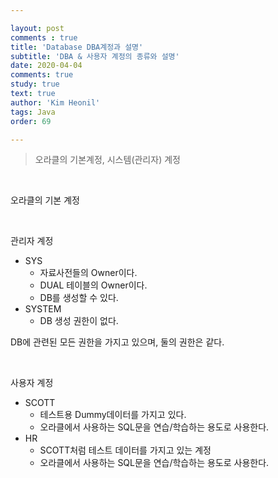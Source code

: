 ```yaml
---

layout: post
comments : true
title: 'Database DBA계정과 설명'
subtitle: 'DBA & 사용자 계정의 종류와 설명'
date: 2020-04-04
comments: true
study: true
text: true
author: 'Kim Heonil'
tags: Java
order: 69

---
```


> 오라클의 기본계정, 시스템(관리자) 계정

<br>

오라클의 기본 계정

<br>

관리자 계정

- SYS
  - 자료사전들의 Owner이다.
  - DUAL 테이블의 Owner이다.
  - DB를 생성할 수 있다.
- SYSTEM
  - DB 생성 권한이 없다.

DB에 관련된 모든 권한을 가지고 있으며, 둘의 권한은 같다.

<br>

사용자 계정

- SCOTT
  - 테스트용 Dummy데이터를 가지고 있다.
  - 오라클에서 사용하는 SQL문을 연습/학습하는 용도로 사용한다.
- HR
  - SCOTT처럼 테스트 데이터를 가지고 있는 계정
  - 오라클에서 사용하는 SQL문을 연습/학습하는 용도로 사용한다.

<br>
<br>